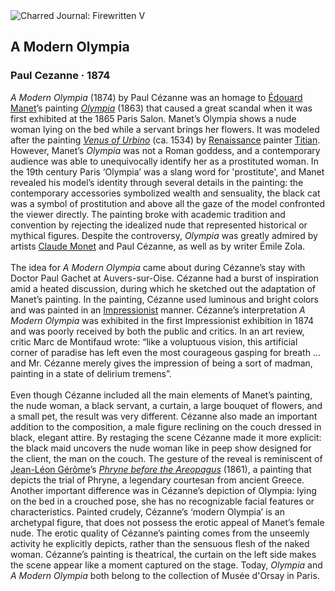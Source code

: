 <div class="artwork-of-the-day">
  <div class="container">
    <div class="img-wrapper">
      <img
        src="https://uploads5.wikiart.org/images/paul-cezanne/a-modern-olympia-1874.jpg!Large.jpg"
        alt="Charred Journal: Firewritten V" />
    </div>
    <div class="artwork-detail">
      <div class="artwork-origin"> 
        <h2 class="artwork-name">A Modern Olympia</h2>
        <h3 class="artist">
          Paul Cezanne
                    ·  1874
        </h3>
      </div>
      <p class="description">
        <span class="artwork-description-text ng-binding" ng-bind-html="viewModel.ArtworkOfTheDay.Description | unsafe"><i>A Modern Olympia</i> (1874) by Paul Cézanne was an homage to <a target="_blank" href="https://www.wikiart.org/en/edouard-manet">Édouard Manet</a>’s painting <a target="_blank" href="https://www.wikiart.org/en/edouard-manet/olympia-1863"><i>Olympia</i></a> (1863) that caused a great scandal when it was first exhibited at the 1865 Paris Salon. Manet’s Olympia shows a nude woman lying on the bed while a servant brings her flowers. It was modeled after the painting <a target="_blank" href="https://www.wikiart.org/en/titian/venus-of-urbino-1538"><i>Venus of Urbino</i></a> (ca. 1534) by <a target="_blank" href="www.wikiart.org/en/artists-by-art-movement/high-renaissance">Renaissance</a> painter <a target="_blank" href="https://www.wikiart.org/en/titian">Titian</a>. However, Manet’s <i>Olympia</i> was not a Roman goddess, and a contemporary audience was able to unequivocally identify her as a prostituted woman. In the 19th century Paris ‘Olympia’ was a slang word for 'prostitute', and Manet revealed his model’s identity through several details in the painting: the contemporary accessories symbolized wealth and sensuality, the black cat was a symbol of prostitution and above all the gaze of the model confronted the viewer directly. The painting broke with academic tradition and convention by rejecting the idealized nude that represented historical or mythical figures. Despite the controversy, <i>Olympia</i> was greatly admired by artists <a target="_blank" href="https://www.wikiart.org/en/claude-monet">Claude Monet</a> and Paul Cézanne, as well as by writer Émile Zola.<br><br>The idea for <i>A Modern Olympia</i> came about during Cézanne’s stay with Doctor Paul Gachet at Auvers-sur-Oise. Cézanne had a burst of inspiration amid a heated discussion, during which he sketched out the adaptation of Manet’s painting. In the painting, Cézanne used luminous and bright colors and was painted in an <a target="_blank" href="https://www.wikiart.org/en/paintings-by-style/impressionism">Impressionist</a> manner. Cézanne’s interpretation <i>A Modern Olympia</i> was exhibited in the first Impressionist exhibition in 1874 and was poorly received by both the public and critics. In an art review, critic Marc de Montifaud wrote: “like a voluptuous vision, this artificial corner of paradise has left even the most courageous gasping for breath … and Mr. Cézanne merely gives the impression of being a sort of madman, painting in a state of delirium tremens”. <br><br>Even though Cézanne included all the main elements of Manet’s painting, the nude woman, a black servant, a curtain, a large bouquet of flowers, and a small pet, the result was very different. Cézanne also made an important addition to the composition, a male figure reclining on the couch dressed in black, elegant attire. By restaging the scene Cézanne made it more explicit: the black maid uncovers the nude woman like in peep show designed for the client, the man on the couch. The gesture of the reveal is reminiscent of <a target="_blank" href="https://www.wikiart.org/en/jean-leon-gerome">Jean-Léon Gérôme</a>’s <a target="_blank" href="https://www.wikiart.org/en/jean-leon-gerome/phryne-before-the-areopagus-1861"><i>Phryne before the Areopagus</i></a> (1861), a painting that depicts the trial of Phryne, a legendary courtesan from ancient Greece. Another important difference was in Cézanne’s depiction of Olympia: lying on the bed in a crouched pose, she has no recognizable facial features or characteristics. Painted crudely, Cézanne’s ‘modern Olympia’ is an archetypal figure, that does not possess the erotic appeal of Manet’s female nude. The erotic quality of Cézanne’s painting comes from the unseemly activity he explicitly depicts, rather than the sensuous flesh of the naked woman. Cézanne’s painting is theatrical, the curtain on the left side makes the scene appear like a moment captured on the stage. Today, <i>Olympia</i> and <i>A Modern Olympia</i> both belong to the collection of Musée d'Orsay in Paris.</span>
                        <div class="text-shadow-container" ng-show="showShadow" style=""></div>
      </p>
    </div>
  </div>

</div>
